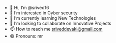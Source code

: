 - 👋 Hi, I’m @srived16
- 👀 I’m interested in Cyber security
- 🌱 I’m currently learning New Technologies
- 💞️ I’m looking to collaborate on Innovative Projects
- 📫 How to reach me sriveddevaki@gmail.com
- 😄 Pronouns: mr


<!---
srived16/srived16 is a ✨ special ✨ repository because its `README.md` (this file) appears on your GitHub profile.
You can click the Preview link to take a look at your changes.
--->
